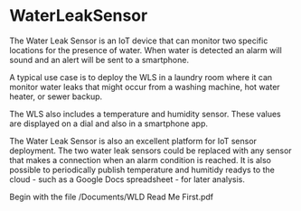 # WaterLeakSensor
The Water Leak Sensor is an IoT device that can monitor two specific locations for the presence of water. When water is detected an alarm will sound and an alert will be sent to a smartphone. 

A typical use case is to deploy the WLS in a laundry room where it can monitor water leaks that might occur from a washing machine, hot water heater, or sewer backup.

The WLS also includes a temperature and humidity sensor. These values are displayed on a dial and also in a smartphone app. 

The Water Leak Sensor is also an excellent platform for IoT sensor deployment. The two water leak sensors could be replaced with any sensor that makes a connection when an alarm condition is reached. It is also possible to periodically publish temperature and humitidy readys to the cloud - such as a Google Docs spreadsheet - for later analysis.

Begin with the file /Documents/WLD Read Me First.pdf
